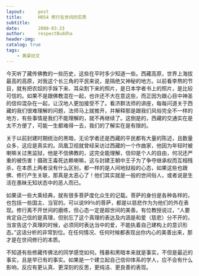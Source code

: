 ```yaml
---
layout:     post
title:      H054 修行在世间的实质
subtitle:   
date:       2008-03-23
author:     respectBuddha
header-img: 
catalog: true
tags:
    - 黄粱旧文
---
```


今天听了藏传佛教的一些历史，这些在平时多少知道一些。西藏高原，世界上海拔最高的高原，对我这个长三角的平民来说，是隔绝又神秘的地方。以前看李熬的节目，就有把农奴的手跺下来、耳朵割下来的照片，是日本学者书上的照片，是比较可信的。如果不是跟佛教混在一起，也许还不大在意这些，而正因为跟心目中神圣的信仰混杂在一起，让汉地人更加接受不了。看济群法师的讲座，每每问道关于西藏的我们很难理解的问题，法师马上就推开，并解释那是跟我们风俗完全不一样的地方，有些事情是我们不能理解的，就不再继续了。这倒是的，西藏的交通实在是太不方便了，可能一生都难得一去，我们的了解实在是有限的。

关于以前封建时期统治的黑暗，无论学者还是西藏的平民都有大量的陈述，且数量众多，这应是真实的。凤凰卫视就曾经采访过西藏的一个作曲家，他因为年轻时被喇嘛关过黑监狱，他是不信佛教的，这完全能理解，信仰是个人的自由，何况还严重的被伤害！摄政王毒死达赖喇嘛，这与封建王朝中王子为了争夺继承权而互相残杀，在本质上两者没有什么区别，都一样的是人间地狱般的心态，如果这些也跟佛、修行产生关联，那真是太恶心了！他们其实就是一般的世间俗人，或者说是生活在愚昧无知状态中的恶人而已。

如果读一些大乘经典，就有很多菩萨度化众生的记载。菩萨的身份是各种各样的，也包括一些国主、当官的。可以说99％的菩萨，都是以慈悲作为为他们的外在表现。修行离不开世间的磨练，但心态一定是超世间的美善。有位教授说过，“人要肯定自己信的是真理，但别忘了这个真理的表达及内涵是和爱（慈悲）分不开的，当宣告这个真理的时候，必须同时表达当中的爱，不能执着自己建构上的意识形态。”这话分析的非常到位。在任何情况、任何时候都表现出你内心的美善出来，那才是在世间修行的本质。

不知道有些修藏传佛法的同学感觉如何。残暴和黑暗本来就是事实，不但是最近的事实，且是早已有的事实。如果是一个建立起自己信仰体系的学人，应不会有什么影响，反应有更认真、更深刻的反思，更纯洁、更良善的表现。